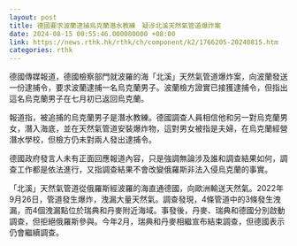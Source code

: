 ```yaml
---
layout: post
title: 德國要求波蘭逮捕烏克蘭潛水教練　疑涉北溪天然氣管道爆炸案
date: 2024-08-15 00:55:46.000000000 +08:00
link: https://news.rthk.hk/rthk/ch/component/k2/1766205-20240815.htm
categories: rthk
---
```


德國傳媒報道，德國檢察部門就波羅的海「北溪」天然氣管道爆炸案，向波蘭發送一份逮捕令，要求波蘭逮捕一名烏克蘭男子。波蘭檢方證實已接獲逮捕令，但指出這名烏克蘭男子在七月初已返回烏克蘭。

報道指，被追捕的烏克蘭男子是潛水教練。德國調查人員相信他和另一對烏克蘭男女，潛入海底，並在天然氣管道安裝爆炸物，這對男女被指是夫婦，在烏克蘭經營潛水學校，但檢方仍未對兩人發出逮捕令。

德國政府發言人未有正面回應報道內容，只是強調無論涉及誰和調查結果如何，調查工作都是依法進行，又指調查結果不會改變俄羅斯非法入侵烏克蘭的事實。

「北溪」天然氣管道從俄羅斯經波羅的海直通德國，向歐洲輸送天然氣。2022年9月26日，管道發生爆炸，洩漏大量天然氣。調查發現，4條管道中的3條發生洩漏，而4個洩漏點位於瑞典和丹麥附近海域。事發後，丹麥、瑞典和德國分別啟動調查，但拒絕俄羅斯參與。今年2月，瑞典和丹麥相繼宣布結束調查，但德國表示仍會繼續調查。
